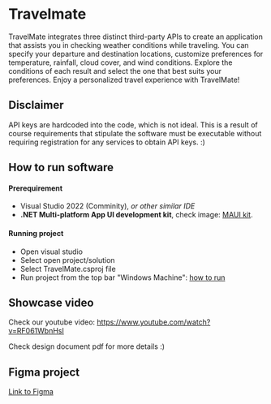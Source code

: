 # Travelmate

TravelMate integrates three distinct third-party APIs to create an application that assists you in checking weather conditions while traveling. You can specify your departure and destination locations, customize preferences for temperature, rainfall, cloud cover, and wind conditions. Explore the conditions of each result and select the one that best suits your preferences. Enjoy a personalized travel experience with TravelMate!

## Disclaimer

API keys are hardcoded into the code, which is not ideal. This is a result of course requirements that stipulate the software must be executable without requiring registration for any services to obtain API keys. :)

## How to run software
#### Prerequirement
- Visual Studio 2022 (Comminity), _or other similar IDE_
- **.NET Multi-platform App UI development kit**, check image:
[MAUI kit](https://i.imgur.com/t14fTHK.png).

#### Running project
- Open visual studio 
- Select open project/solution
- Select TravelMate.csproj file
- Run project from the top bar "Windows Machine": [how to run](https://i.imgur.com/QRcSJuu.png)

## Showcase video
Check our youtube video: https://www.youtube.com/watch?v=RF061WbnHsI

Check design document pdf for more details :) 

## Figma project
[Link to Figma](https://www.figma.com/file/8b9qmNP1ifnLdsHGfHe1xD/Ohj_suunn_proju?type=design&node-id=18%3A2&mode=design&t=rb5EPVlJeZV8ojdf-1)
